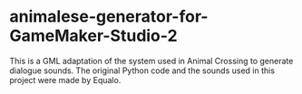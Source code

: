 # animalese-generator-for-GameMaker-Studio-2
This is a GML adaptation of the system used in Animal Crossing to generate dialogue sounds. The original Python code and the sounds used in this project were made by Equalo.
